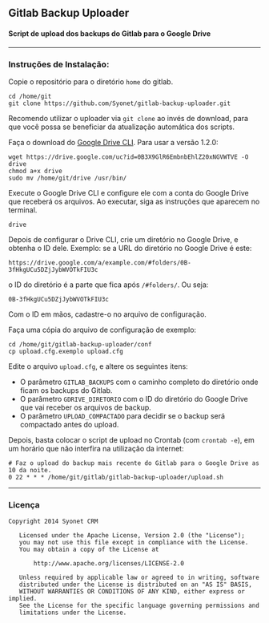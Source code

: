 ## Gitlab Backup Uploader
#### Script de upload dos backups do Gitlab para o Google Drive

--------

### Instruções de Instalação:

Copie o repositório para o diretório `home` do gitlab.

```
cd /home/git
git clone https://github.com/Syonet/gitlab-backup-uploader.git
```

Recomendo utilizar o uploader via `git clone` ao invés de download, para que você possa se beneficiar da atualização automática dos scripts.

Faça o download do [Google Drive CLI](https://github.com/prasmussen/gdrive#installation). Para usar a versão 1.2.0:

```
wget https://drive.google.com/uc?id=0B3X9GlR6EmbnbEhlZ20xNGVWTVE -O drive
chmod a+x drive
sudo mv /home/git/drive /usr/bin/
```

Execute o Google Drive CLI e configure ele com a conta do Google Drive que receberá os arquivos. Ao executar, siga as instruções que aparecem no terminal.

```
drive
```

Depois de configurar o Drive CLI, crie um diretório no Google Drive, e obtenha o ID dele. Exemplo: se a URL do diretório no Google Drive é este:

```
https://drive.google.com/a/example.com/#folders/0B-3fHkgUCu5DZjJybWVOTkFIU3c
```

o ID do diretório é a parte que fica após `/#folders/`. Ou seja:

```
0B-3fHkgUCu5DZjJybWVOTkFIU3c
```

Com o ID em mãos, cadastre-o no arquivo de configuração.

Faça uma cópia do arquivo de configuração de exemplo:

```
cd /home/git/gitlab-backup-uploader/conf
cp upload.cfg.exemplo upload.cfg
```

Edite o arquivo `upload.cfg`, e altere os seguintes itens:

* O parâmetro `GITLAB_BACKUPS` com o caminho completo do diretório onde ficam os backups do Gitlab.
* O parâmetro `GDRIVE_DIRETORIO` com o ID do diretório do Google Drive que vai receber os arquivos de backup.
* O parâmetro `UPLOAD_COMPACTADO` para decidir se o backup será compactado antes do upload.

Depois, basta colocar o script de upload no Crontab (com `crontab -e`), em um horário que não interfira na utilização da internet:

```
# Faz o upload do backup mais recente do Gitlab para o Google Drive as 10 da noite.
0 22 * * * /home/git/gitlab/gitlab-backup-uploader/upload.sh
```

_____


### Licença

```
Copyright 2014 Syonet CRM

   Licensed under the Apache License, Version 2.0 (the "License");
   you may not use this file except in compliance with the License.
   You may obtain a copy of the License at

       http://www.apache.org/licenses/LICENSE-2.0

   Unless required by applicable law or agreed to in writing, software
   distributed under the License is distributed on an "AS IS" BASIS,
   WITHOUT WARRANTIES OR CONDITIONS OF ANY KIND, either express or implied.
   See the License for the specific language governing permissions and
   limitations under the License.
```
